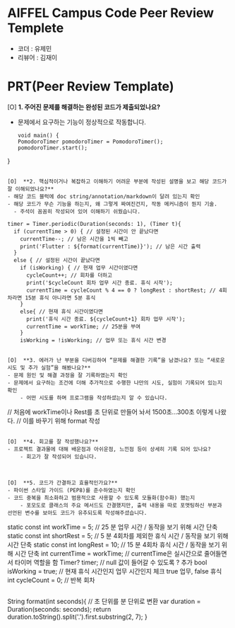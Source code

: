 # AIFFEL Campus Code Peer Review Templete
- 코더 : 유제민
- 리뷰어 : 김재이


# PRT(Peer Review Template)
[O]  **1. 주어진 문제를 해결하는 완성된 코드가 제출되었나요?**
- 문제에서 요구하는 기능이 정상적으로 작동합니다.
  ```
  void main() {
  PomodoroTimer pomodoroTimer = PomodoroTimer();
  pomodoroTimer.start();
}
  ```

[O]  **2. 핵심적이거나 복잡하고 이해하기 어려운 부분에 작성된 설명을 보고 해당 코드가 잘 이해되었나요?**
- 해당 코드 블럭에 doc string/annotation/markdown이 달려 있는지 확인
- 해당 코드가 무슨 기능을 하는지, 왜 그렇게 짜여진건지, 작동 메커니즘이 뭔지 기술.
    - 주석이 꼼꼼히 작성되어 있어 이해하기 쉬웠습니다.

```
    timer = Timer.periodic(Duration(seconds: 1), (Timer t){
      if (currentTime > 0) { // 설정된 시간이 안 끝났다면
        currentTime--; // 남은 시간을 1씩 빼고
        print('Flutter : ${format(currentTime)}'); // 남은 시간 출력
      }
      else { // 설정된 시간이 끝났다면
        if (isWorking) { // 현재 업무 시간이였다면
          cycleCount++; // 회차를 더하고
          print('$cycleCount 회차 업무 시간 종료. 휴식 시작');
          currentTime = cycleCount % 4 == 0 ? longRest : shortRest; // 4회차라면 15분 휴식 아니라면 5분 휴식
        }
        else{ // 현재 휴식 시간이였다면
          print('휴식 시간 종료. ${cycleCount+1} 회차 업무 시작');
          currentTime = workTime; // 25분을 부여
        }
        isWorking = !isWorking; // 업무 또는 휴식 시간 변경
```

[O]  **3. 에러가 난 부분을 디버깅하여 “문제를 해결한 기록”을 남겼나요? 또는 “새로운 시도 및 추가 실험”을 해봤나요?**
- 문제 원인 및 해결 과정을 잘 기록하였는지 확인
- 문제에서 요구하는 조건에 더해 추가적으로 수행한 나만의 시도, 실험이 기록되어 있는지 확인
    - 어떤 시도를 하며 프로그램을 작성하셨는지 알 수 있습니다.

```
  // 처음에 workTime이나 Rest를 초 단위로 만들어 놔서 1500초...300초 이렇게 나왔다.
  // 이를 바꾸기 위해 format 작성
```
     
[O]  **4. 회고를 잘 작성했나요?**
- 프로젝트 결과물에 대해 배운점과 아쉬운점, 느낀점 등이 상세히 기록 되어 있나요?
    - 회고가 잘 작성되어 있습니다.

```
```


[O]  **5. 코드가 간결하고 효율적인가요?**
- 파이썬 스타일 가이드 (PEP8)를 준수하였는지 확인
- 코드 중복을 최소화하고 범용적으로 사용할 수 있도록 모듈화(함수화) 했는지
    - 포모도로 클래스의 주요 메서드도 간결했지만, 출력 내용을 따로 포맷팅하신 부분과 선언된 변수를 보아도 코드가 유추되도록 작성해주셨습니다.

```
  static const int workTime = 5; // 25 분 업무 시간 / 동작을 보기 위해 시간 단축
  static const int shortRest = 5; // 5 분 4회차를 제외한 휴식 시간 / 동작을 보기 위해 시간 단축
  static const int longRest = 10; // 15 분 4회차 휴식 시간 / 동작을 보기 위해 시간 단축
  int currentTime = workTime; // currentTime은 실시간으로 줄어들면서 타이머 역할을 함
  Timer? timer; // null 값이 들어갈 수 있도록 ? 추가
  bool isWorking = true; // 현재 휴식 시간인지 업무 시간인지 체크 true 업무, false 휴식
  int cycleCount = 0; // 반복 회차
```

```
  String format(int seconds){ // 초 단위를 분 단위로 변환
    var duration = Duration(seconds: seconds);
    return duration.toString().split('.').first.substring(2, 7);
  }

```
